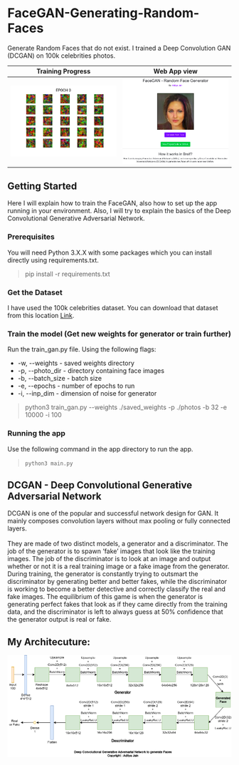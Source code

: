 # FaceGAN-Generating-Random-Faces
Generate Random Faces that do not exist. I trained a Deep Convolution GAN (DCGAN) on 100k celebrities photos.



Training Progress           | Web App view            
:-------------------------:|:-------------------------:
![](screenshots/progress_animation.gif)  |  ![](screenshots/app_view3.png) 


## Getting Started
Here I will explain how to train the FaceGAN, also how to set up the app running in your environment. Also, I will try to explain the basics of the Deep Convolutional Generative Adversarial Network.

### Prerequisites
You will need Python 3.X.X with some packages which you can install directly using requirements.txt.
> pip install -r requirements.txt

### Get the Dataset
I have used the 100k celebrities dataset. You can download that dataset from this location [Link](https://www.kaggle.com/greg115/celebrities-100k).

### Train the model (Get new weights for generator or train further)
Run the train_gan.py file. Using the following flags:
* -w, --weights - saved weights directory
* -p, --photo_dir - directory containing face images
* -b, --batch_size - batch size
* -e, --epochs - number of epochs to run
* -i, --inp_dim - dimension of noise for generator
> python3 train_gan.py --weights ./saved_weights -p ./photos -b 32 -e 10000 -i 100 

### Running the app
Use the following command in the app directory to run the app.
> ``` python3 main.py ```

## DCGAN - Deep Convolutional Generative Adversarial Network
DCGAN is one of the popular and successful network design for GAN. It mainly composes convolution layers without max pooling or fully connected layers. 
<br><br>
They are made of two distinct models, a generator and a discriminator. The job of the generator is to spawn ‘fake’ images that look like the training images. The job of the discriminator is to look at an image and output whether or not it is a real training image or a fake image from the generator. During training, the generator is constantly trying to outsmart the discriminator by generating better and better fakes, while the discriminator is working to become a better detective and correctly classify the real and fake images. The equilibrium of this game is when the generator is generating perfect fakes that look as if they came directly from the training data, and the discriminator is left to always guess at 50% confidence that the generator output is real or fake.

## My Architecuture:
![FaceGAN Architecture](screenshots/facegan_arch.png)




